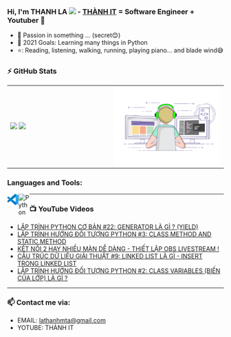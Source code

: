 ### Hi, I'm THANH LA <img src="https://media.giphy.com/media/hvRJCLFzcasrR4ia7z/giphy.gif" width="25px"> -  [THÀNH IT][website] = Software Engineer + Youtuber 🌻  


- 🔭 Passion in something ... (secret😊)
- 💪 2021 Goals: Learning many things in Python
- ⭐: Reading, listening, walking, running, playing piano... and blade wind😅

### :zap: GitHub Stats

<table>
<tr>
  <td width="48%">
    <img src="https://github-readme-stats.vercel.app/api?username=ThanhLa1802&show_icons=true&hide=contribs,issues&hide_border=true" />
    <img src="https://github-readme-stats.vercel.app/api/top-langs/?username=ThanhLa1802&layout=compact&show_icons=true&hide_border=true" />
  </td>
  <td width="52%"><img alt="gif" align="right" src=".github/assets/coding-freak.gif"/></td>
</tr>
<table>

### Languages and Tools:
<img align="left" alt="Visual Studio Code" width="26px" src="https://raw.githubusercontent.com/github/explore/80688e429a7d4ef2fca1e82350fe8e3517d3494d/topics/visual-studio-code/visual-studio-code.png" />
<img align="left" alt="Python" width="26px" src="https://upload.wikimedia.org/wikipedia/commons/thumb/0/0a/Python.svg/1200px-Python.svg.png" /> 

---

### 📺 YouTube Videos

<!-- YOUTUBE:START -->
- [LẬP TRÌNH PYTHON CƠ BẢN #22: GENERATOR LÀ GÌ ? (YIELD)](https://www.youtube.com/watch?v=Dl5QXFAzpbk)
- [LẬP TRÌNH HƯỚNG ĐỐI TƯỢNG PYTHON #3: CLASS METHOD AND STATIC METHOD](https://www.youtube.com/watch?v=cyDB_jQABwg)
- [KẾT NỐI 2 HAY NHIỀU MÀN DỄ DÀNG - THIẾT LẬP OBS LIVESTREAM !](https://www.youtube.com/watch?v=Q2cWW7ZDJLg)
- [CẤU TRÚC DỮ LIỆU GIẢI THUẬT #9: LINKED LIST LÀ GÌ - INSERT TRONG LINKED LIST](https://www.youtube.com/watch?v=IvoYlYNyaQM)
- [LẬP TRÌNH HƯỚNG ĐỐI TƯỢNG PYTHON #2: CLASS VARIABLES (BIẾN CỦA LỚP) LÀ GÌ ?](https://www.youtube.com/watch?v=8EhLApRAt-g)
<!-- YOUTUBE:END -->

---

### 📫 Contact me via:
- EMAIL: lathanhmta@gmail.com
- YOTUBE: THÀNH IT

[website]: https://www.youtube.com/channel/UC9L5_YMFz8JfBeQtUic8-3A
